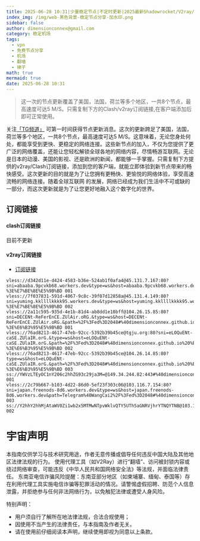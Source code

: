 ```yaml
---
title: 2025-06-28 10:31|少量稳定节点|不定时更新|2025最新Shadowrocket/V2ray/SSR/Clash免费节点高速订阅机场
index_img: /img/web-黑色背景-稳定节点分享-加水印.png
sidebar: false
author: dimensionconnex@gmail.com
category: 稳定机场
tags:
  - vpn
  - 免费节点分享
  - 机场
  - 翻墙
  - 梯子
math: true
mermaid: true
date: 2025-06-28 10:31
---
```

> 这一次的节点更新覆盖了美国，法国，荷兰等多个地区，一共8个节点，最高速度可达5 M/S。只需复制下方的Clash/v2ray订阅链接,在客户端添加后即可正常使用。

<!-- more -->
关注[「TG频道」](https://t.me/DCFVPN) 可第一时间获得节点更新消息。这次的更新跨足了美国，法国，荷兰等多个地区，一共8个节点，最高速度可达5 M/S。这意味着，无论您身处何处，都能享受到更快、更稳定的网络连接。这些新节点的加入，不仅为您提供了更广泛的网络覆盖，还能让您轻松解锁全球各地的网络内容，尽情畅游互联网。无论是日本的动漫、美国的影视、还是欧洲的新闻，都能够一手掌握。只需复制下方提供的v2ray/Clash订阅链接，添加到您的客户端，就能立即体验到新节点带来的畅快感受。这次更新的目的就是为了让您拥有更畅快、更愉悦的网络体验，享受高速流畅的网络连接。随着全球互联网
的发展，网络已经成为我们生活中不可或缺的一部分，而这次更新就是为了让您更好地融入这个数字化的世界。
<!-- 广告位 -->

<!-- 广告位 -->
## 订阅链接

#### clash订阅链接
目前不更新


#### v2ray订阅链接
- [订阅链接](https://dimensionconnex.github.io/assets/links/airport/2025-06/stable-DUXK9PPIY1D90P4H.txt)
```text
vless://d342d11e-d424-4583-b36e-524ab1f0afa4@45.131.7.167:80?sni=abaaba.9pcvkb68.workers.dev&type=ws&host=abaaba.9pcvkb68.workers.dev&path=Telegram%40WangCai2%2F%3Fed%3D2048#%40dimensionconnex.github.io%20%E8%8D%B7%E5%85%B0-%3E%E7%BE%8E%E5%9B%BD 001
vless://7f037831-591d-4067-9c8c-39f07d12858a@45.131.4.149:80?sni=yuming.kkllllkkkk95.workers.dev&type=ws&host=yuming.kkllllkkkk95.workers.dev&path=Telegram%40WangCai2%2F%3Fed%3D2048#%40dimensionconnex.github.io%20%E8%8D%B7%E5%85%B0-%3E%E7%BE%8E%E5%9B%BD 002
vless://2a11c595-935d-4e1b-81d4-ab8dd1e10bff@104.26.15.85:80?sni=DECENt-ReFerEnCE.ZUlAir.oRG.&type=ws&host=DECENt-ReFerEnCE.ZUlAir.oRG.&path=%2F%3Fed%3D2048#%40dimensionconnex.github.io%20%E7%BE%8E%E5%9B%BD-%3E%E6%B3%95%E5%9B%BD 001
vless://76ad8213-4617-47eb-92cc-5392b39b45ce@tgju.org:80?sni=eLOQuENt-caSE.ZUlaIR.orG.&type=ws&host=eLOQuENt-caSE.ZUlaIR.orG.&path=%2F%3Fed%3D2048#%40dimensionconnex.github.io%20%E7%BE%8E%E5%9B%BD-%3E%E6%B3%95%E5%9B%BD 002
vless://76ad8213-4617-47eb-92cc-5392b39b45ce@104.26.14.85:80?type=ws&host=eLOQuENt-caSE.ZUlaIR.orG.&path=%2F%3Fed%3D2048#%40dimensionconnex.github.io%20%E7%BE%8E%E5%9B%BD-%3E%E6%B3%95%E5%9B%BD 003
ss://YWVzLTEyOC1nY206c2hhZG93c29ja3M=@149.34.244.82:443#%40dimensionconnex.github.io%20%E8%8D%B7%E5%85%B0 001
vless://2c79b667-b103-4d22-86d0-5ef23f303c06@103.116.7.154:80?sni=japan.freenods-8d6.workers.dev&type=ws&host=japan.freenods-8d6.workers.dev&path=Telegram%40WangCai2%2F%3Fed%3D2048#%40dimensionconnex.github.io%20%E7%BE%8E%E5%9B%BD 003
ss://Y2hhY2hhMjAtaWV0Zi1wb2x5MTMwNTpvWklvQTY5UTh5aGNRVjhrYTNQYTNB@103.104.247.49:8080#%40dimensionconnex.github.io%20%E8%8D%B7%E5%85%B0 002
```

<!-- universe_declaration -->
# 宇宙声明
本指南仅供学习与技术研究用途，作者无意传播或倡导任何违反中国大陆及其他地区法律法规的行为。
使用代理工具（如V2Ray）进行“翻墙”、访问被封锁内容或绕过网络审查，可能违反《中华人民共和国网络安全法》等法规，并面临法律责任。
东南亚电信诈骗风险提醒：东南亚部分地区（如柬埔寨、缅甸、泰国等）存在利用代理工具实施电信诈骗等犯罪活动的情况。请警惕虚假招聘、防范个人信息泄露，并拒绝参与任何非法网络行为，以免触犯法律或遭受人身风险。

特别声明：
- 用户须自行了解所在地法律法规，合法合规使用；
- 因使用不当产生的法律责任，与本指南及作者无关。
- 请在使用前仔细阅读本声明，继续使用即视为同意以上条款。
<!-- universe_declaration -->